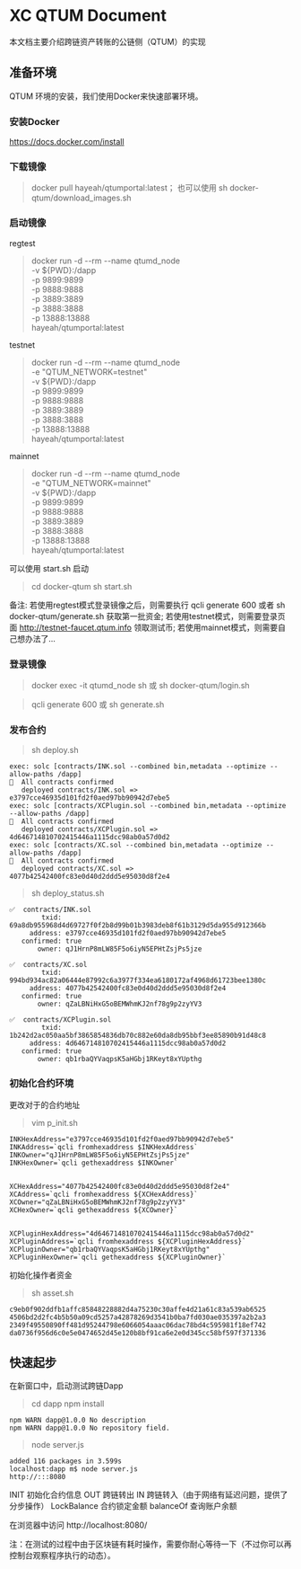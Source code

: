 # XC QTUM Document

本文档主要介绍跨链资产转账的公链侧（QTUM）的实现

## 准备环境

QTUM 环境的安装，我们使用Docker来快速部署环境。

### 安装Docker 
https://docs.docker.com/install

### 下载镜像 

> docker pull hayeah/qtumportal:latest；
也可以使用 
> sh docker-qtum/download_images.sh 

### 启动镜像

regtest
> docker run -d --rm --name qtumd_node \
    -v ${PWD}:/dapp \
    -p 9899:9899 \
    -p 9888:9888 \
    -p 3889:3889 \
    -p 3888:3888 \
    -p 13888:13888 \
    hayeah/qtumportal:latest
    
testnet
> docker run -d --rm --name qtumd_node \
    -e "QTUM_NETWORK=testnet" \
    -v ${PWD}:/dapp \
    -p 9899:9899 \
    -p 9888:9888 \
    -p 3889:3889 \
    -p 3888:3888 \
    -p 13888:13888 \
    hayeah/qtumportal:latest

mainnet
> docker run -d --rm --name qtumd_node \
    -e "QTUM_NETWORK=mainnet" \
    -v ${PWD}:/dapp \
    -p 9899:9899 \
    -p 9888:9888 \
    -p 3889:3889 \
    -p 3888:3888 \
    -p 13888:13888 \
    hayeah/qtumportal:latest

可以使用 start.sh 启动
> cd docker-qtum
> sh start.sh
    
备注:
若使用regtest模式登录镜像之后，则需要执行 qcli generate 600 或者 sh docker-qtum/generate.sh 获取第一批资金;
若使用testnet模式，则需要登录页面 http://testnet-faucet.qtum.info 领取测试币;
若使用mainnet模式，则需要自己想办法了...
                     
### 登录镜像

> docker exec -it qtumd_node sh
或
> sh docker-qtum/login.sh

> qcli generate 600
或
> sh generate.sh

### 发布合约

> sh deploy.sh

```
exec: solc [contracts/INK.sol --combined bin,metadata --optimize --allow-paths /dapp]
🚀  All contracts confirmed
   deployed contracts/INK.sol => e3797cce46935d101fd2f0aed97bb90942d7ebe5
exec: solc [contracts/XCPlugin.sol --combined bin,metadata --optimize --allow-paths /dapp]
🚀  All contracts confirmed
   deployed contracts/XCPlugin.sol => 4d646714810702415446a1115dcc98ab0a57d0d2
exec: solc [contracts/XC.sol --combined bin,metadata --optimize --allow-paths /dapp]
🚀  All contracts confirmed
   deployed contracts/XC.sol => 4077b42542400fc83e0d40d2ddd5e95030d8f2e4
```
   
> sh deploy_status.sh

```
✅  contracts/INK.sol
        txid: 69a8db955968d4d69727f0f2b8d99b01b3983deb8f61b3129d5da955d912366b
     address: e3797cce46935d101fd2f0aed97bb90942d7ebe5
   confirmed: true
       owner: qJ1HrnP8mLW85F5o6iyN5EPHtZsjPs5jze

✅  contracts/XC.sol
        txid: 994bd934ac82a06444e87992c6a3977f334ea6180172af4968d61723bee1380c
     address: 4077b42542400fc83e0d40d2ddd5e95030d8f2e4
   confirmed: true
       owner: qZaLBNiHxG5oBEMWhmKJ2nf78g9p2zyYV3

✅  contracts/XCPlugin.sol
        txid: 1b242d2ac050aa5bf3865854836db70c882e60da8db95bbf3ee85890b91d48c8
     address: 4d646714810702415446a1115dcc98ab0a57d0d2
   confirmed: true
       owner: qb1rbaQYVaqpsK5aHGbj1RKeyt8xYUpthg
```
       

### 初始化合约环境

更改对于的合约地址
> vim p_init.sh

```
INKHexAddress="e3797cce46935d101fd2f0aed97bb90942d7ebe5"
INKAddress=`qcli fromhexaddress $INKHexAddress`
INKOwner="qJ1HrnP8mLW85F5o6iyN5EPHtZsjPs5jze"
INKHexOwner=`qcli gethexaddress $INKOwner`


XCHexAddress="4077b42542400fc83e0d40d2ddd5e95030d8f2e4"
XCAddress=`qcli fromhexaddress ${XCHexAddress}`
XCOwner="qZaLBNiHxG5oBEMWhmKJ2nf78g9p2zyYV3"
XCHexOwner=`qcli gethexaddress ${XCOwner}`


XCPluginHexAddress="4d646714810702415446a1115dcc98ab0a57d0d2"
XCPluginAddress=`qcli fromhexaddress ${XCPluginHexAddress}`
XCPluginOwner="qb1rbaQYVaqpsK5aHGbj1RKeyt8xYUpthg"
XCPluginHexOwner=`qcli gethexaddress ${XCPluginOwner}`
```

初始化操作者资金
> sh asset.sh

```
c9eb0f902ddfb1affc85848228882d4a75230c30affe4d21a61c83a539ab6525
4506bd2d2fc4b5b50a09cd5257a42878269d3541b0ba7fd030ae035397a2b2a3
2349f49550890ff481d95244798e6066054aaac06dac78bd4c595981f18ef742
da0736f956d6c0e5e0474652d45e120b8bf91ca6e2e0d345cc58bf597f371336
```

## 快速起步

在新窗口中，启动测试跨链Dapp

> cd dapp
> npm install
```
npm WARN dapp@1.0.0 No description
npm WARN dapp@1.0.0 No repository field.
```
> node server.js
```
added 116 packages in 3.599s
localhost:dapp m$ node server.js
http://:::8080
```
INIT 初始化合约信息
OUT 跨链转出
IN 跨链转入（由于网络有延迟问题，提供了分步操作）
LockBalance 合约锁定金额
balanceOf 查询账户余额

在浏览器中访问 http://localhost:8080/

注：在测试的过程中由于区块链有耗时操作，需要你耐心等待一下（不过你可以再控制台观察程序执行的动态）。
